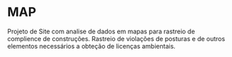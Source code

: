 # MAP
Projeto de Site com analise de dados em mapas para rastreio de complience de construções. Rastreio de violações de posturas e de outros elementos necessários a obteção de licenças ambientais.
